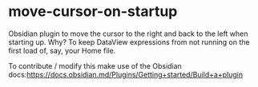 # move-cursor-on-startup
Obsidian plugin to move the cursor to the right and back to the left when starting up. Why? To keep DataView expressions from not running on the first load of, say, your Home file.

To contribute / modify this make use of the Obsidian docs:https://docs.obsidian.md/Plugins/Getting+started/Build+a+plugin
